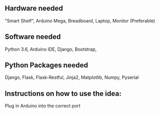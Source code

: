 ## Hardware needed 
"Smart Shelf", Arduino Mega, Breadboard, Laptop, Monitor (Preferable)

## Software needed 
Python 3.6, Arduino IDE, Django, Bootstrap, 

## Python Packages needed
Django, Flask, Flask-Restful, Jinja2, Matplotlib, Numpy, Pyserial

## Instructions on how to use the idea:

Plug in Arduino into the correct port
